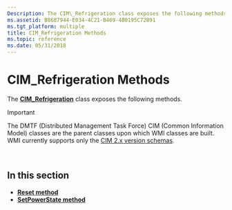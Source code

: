 ```yaml
---
Description: The CIM\_Refrigeration class exposes the following methods.
ms.assetid: B8687944-E034-4C21-B469-4B0195C72B91
ms.tgt_platform: multiple
title: CIM_Refrigeration Methods
ms.topic: reference
ms.date: 05/31/2018
---
```


# CIM\_Refrigeration Methods

The [**CIM\_Refrigeration**](cim-refrigeration.md) class exposes the following methods.

> [!IMPORTANT]
> The DMTF (Distributed Management Task Force) CIM (Common Information Model) classes are the parent classes upon which WMI classes are built. WMI currently supports only the [CIM 2.x version schemas](https://dmtf.org/standards/cim/schemas).

 

## In this section

-   [**Reset method**](reset-method-in-class-cim-refrigeration.md)
-   [**SetPowerState method**](setpowerstate-method-in-class-cim-refrigeration.md)

 

 



